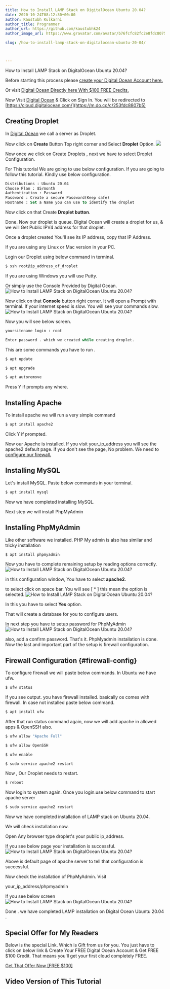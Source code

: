 ```yaml
---
title: How to Install LAMP Stack on DigitalOcean Ubuntu 20.04?
date: 2020-10-24T08:12:30+00:00
author: Kaustubh Kulkarni
author_title: Programmer
author_url: https://github.com/kaustubhk24
author_image_url: https://www.gravatar.com/avatar/b76fcfc82fc2e8fdc8075636f1735f61?s=200

slug: /how-to-install-lamp-stack-on-digitalocean-ubuntu-20-04/



---
```

How to Install LAMP Stack on DigitalOcean Ubuntu 20.04?

Before starting this process please [create your Digital Ocean Account here.](https://m.do.co/c/253fdc8807b5)

Or visit [Digital Ocean Directly here With $100 FREE Credits.](https://m.do.co/c/253fdc8807b5)



Now Visit [Digital Ocean](https://m.do.co/c/253fdc8807b5) & Click on Sign In. You will be redirected to [https://cloud.digitalocean.com/](https://m.do.co/c/253fdc8807b5)

## Creating Droplet

In [Digital Ocean](https://m.do.co/c/253fdc8807b5) we call a server as Droplet.

Now click on **Create** Button Top right corner and Select **Droplet** Option.
![](https://www.kaustubh.codes/imgs/wp-content/uploads/2020/10/image-11.png) 

Now once we click on Create Droplets , next we have to select Droplet Configuration.

For This tutorial We are going to use below configuration. If you are going to follow this tutorial. Kindly use below configuration.

```vb title="file.vb"
Distributions : Ubuntu 20.04
Choose Plan : $5/month
Authentication : Password
Password : Create a secure Password(Keep safe)
Hostname : Set a Name you can use to identify the droplet

```

Now click on that Create **Droplet button**.

Done. Now our droplet is queue. Digital Ocean will create a droplet for us, & we will Get Public IPV4 address for that droplet.

Once a droplet created You'll see its IP address, copy that IP Address.

If you are using any Linux or Mac version in your PC.

Login our Droplet using below command in terminal.

```vb title="file.vb"
$ ssh root@ip_address_of_droplet
```

If you are using Windows you will use Putty.

Or simply use the Console Provided by Digital Ocean.
![How to Install LAMP Stack on DigitalOcean Ubuntu 20.04?](https://www.kaustubh.codes/imgs/wp-content/uploads/2020/10/image-12.png) 

Now click on that **Console** button right corner. It will open a Prompt with terminal. If your internet speed is slow. You will see your commands slow.
![How to Install LAMP Stack on DigitalOcean Ubuntu 20.04?](https://www.kaustubh.codes/imgs/wp-content/uploads/2020/10/image-13.png) 

Now you will see below screen. 

```vb title="file.vb"
yoursitename login : root
```

```vb title="file.vb"
Enter password . which we created while creating droplet.
```



This are some commands you have to run .

```vb title="file.vb"
$ apt update
```

```vb title="file.vb"
$ apt upgrade
```

```vb title="file.vb"
$ apt autoremove
```

Press Y if prompts any where.

## Installing Apache 

To install apache we will run a very simple command 

```vb title="file.vb"
$ apt install apache2
```

Click Y if prompted.

Now our Apache is installed. If you visit your_ip_address you will see the apache2 default page. if you don't see the page, No problem. We need to [configure our firewall.](#firewall-config)

## Installing MySQL

Let's install MySQL. Paste below commands in your terminal.

```vb title="file.vb"
$ apt install mysql
```

Now we have completed installing MySQL.

Next step we will install PhpMyAdmin

## Installing PhpMyAdmin

Like other software we installed. PHP My admin is also has similar and tricky installation

```vb title="file.vb"
$ apt install phpmyadmin
```

Now you have to complete remaining setup by reading options correctly.
![How to Install LAMP Stack on DigitalOcean Ubuntu 20.04?](https://www.kaustubh.codes/imgs/wp-content/uploads/2020/10/image-15.png) 



in this configuration window, You have to select **apache2**.

to select click on space bar. You will see [ * ] this mean the option is selected.
![How to Install LAMP Stack on DigitalOcean Ubuntu 20.04?](https://www.kaustubh.codes/imgs/wp-content/uploads/2020/10/image-14.png) 

In this you have to select **Yes** option.

That will create a database for you to configure users.

In next step you have to setup password for PhpMyAdmin
![How to Install LAMP Stack on DigitalOcean Ubuntu 20.04?](https://www.kaustubh.codes/imgs/wp-content/uploads/2020/10/image-16.png) 

also, add a confirm password. That's it. PhpMyadmin installation is done. Now the last and important part of the setup is firewall configuration.

## Firewall Configuration {#firewall-config}

To configure firewall we will paste below commands. In Ubuntu we have ufw.

```vb title="file.vb"
$ ufw status
```

If you see output. you have firewall installed. basically os comes with firewall. In case not installed paste below command.

```vb title="file.vb"
$ apt install ufw
```

After that run status command again, now we will add apache in allowed apps & OpenSSH also.

```vb title="file.vb"
$ ufw allow "Apache Full"
```

```vb title="file.vb"
$ ufw allow OpenSSH
```

```vb title="file.vb"
$ ufw enable
```

```vb title="file.vb"
$ sudo service apache2 restart
```

Now , Our Droplet needs to restart.

```vb title="file.vb"
$ reboot
```

Now login to system again. Once you login.use below command to start apache server

```vb title="file.vb"
$ sudo service apache2 restart
```



Now we have completed installation of LAMP stack on Ubuntu 20.04.

We will check installation now.

Open Any browser type droplet's your public ip_address. 

If you see below page your installation is successful.
![How to Install LAMP Stack on DigitalOcean Ubuntu 20.04?](https://www.kaustubh.codes/imgs/wp-content/uploads/2020/10/image-17.png) 

Above is default page of apache server to tell that configuration is successful.

Now check the installation of PhpMyAdmin. Visit

your_ip_address/phpmyadmin

If you see below screen
![How to Install LAMP Stack on DigitalOcean Ubuntu 20.04?](https://www.kaustubh.codes/imgs/wp-content/uploads/2020/10/image-18-1024x475.png) 

Done . we have completed LAMP installation on Digital Ocean Ubuntu 20.04 .

## Special Offer for My Readers

Below is the special Link. Which is Gift from us for you. You just have to click on below link & Create Your FREE Digital Ocean Account & Get FREE $100 Credit. That means you'll get your first cloud completely FREE.





[Get That Offer Now [FREE $100]](https://m.do.co/c/253fdc8807b5)









## Video Version of This Tutorial
